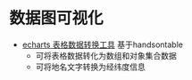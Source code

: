 # 数据图可视化

* [echarts 表格数据转换工具](https://echarts.apache.org/zh/spreadsheet.html) 基于handsontable
  * 可将表格数据转化为数组和对象集合数据
  * 可将地名文字转换为经纬度信息
